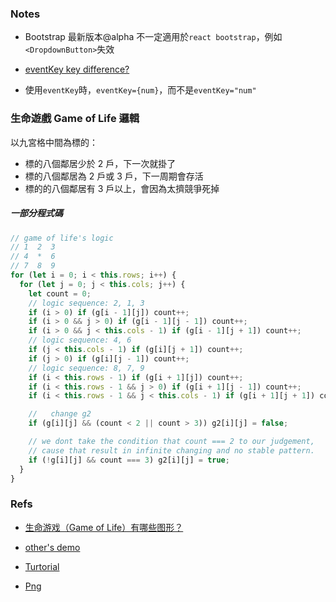 ### Notes

* Bootstrap 最新版本@alpha 不一定適用於`react bootstrap`，例如`<DropdownButton>`失效

* [eventKey key difference?](https://github.com/react-bootstrap/react-bootstrap/issues/432)

* 使用`eventKey`時，`eventKey={num}`，而不是`eventKey="num"`

### 生命遊戲 Game of Life 邏輯

以九宮格中間為標的：

* 標的八個鄰居少於 2 戶，下一次就掛了
* 標的八個鄰居為 2 戶或 3 戶，下一周期會存活
* 標的的八個鄰居有 3 戶以上，會因為太擠競爭死掉

##### 一部分程式碼

```js
// game of life's logic
// 1  2  3
// 4  *  6
// 7  8  9
for (let i = 0; i < this.rows; i++) {
  for (let j = 0; j < this.cols; j++) {
    let count = 0;
    // logic sequence: 2, 1, 3
    if (i > 0) if (g[i - 1][j]) count++;
    if (i > 0 && j > 0) if (g[i - 1][j - 1]) count++;
    if (i > 0 && j < this.cols - 1) if (g[i - 1][j + 1]) count++;
    // logic sequence: 4, 6
    if (j < this.cols - 1) if (g[i][j + 1]) count++;
    if (j > 0) if (g[i][j - 1]) count++;
    // logic sequence: 8, 7, 9
    if (i < this.rows - 1) if (g[i + 1][j]) count++;
    if (i < this.rows - 1 && j > 0) if (g[i + 1][j - 1]) count++;
    if (i < this.rows - 1 && j < this.cols - 1) if (g[i + 1][j + 1]) count++;

    //   change g2
    if (g[i][j] && (count < 2 || count > 3)) g2[i][j] = false;

    // we dont take the condition that count === 2 to our judgement,
    // cause that result in infinite changing and no stable pattern.
    if (!g[i][j] && count === 3) g2[i][j] = true;
  }
}
```

### Refs

* [生命游戏（Game of Life）有哪些图形？](https://www.zhihu.com/question/30782166)
* [other's demo](http://mingplusplus.com/game-of-life/)
* [Turtorial](https://www.youtube.com/watch?v=PM0_Er3SvFQ)

* [Png](..\public\a_bunch_of_rocks.png)

